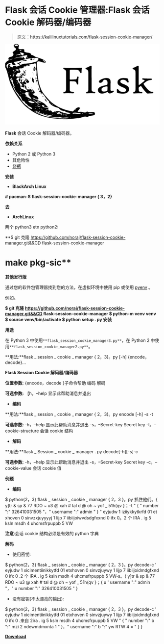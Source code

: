 # Flask 会话 Cookie 管理器:Flask 会话 Cookie 解码器/编码器

> 原文：<https://kalilinuxtutorials.com/flask-session-cookie-manager/>

[![Flask Session Cookie Manager : Flask Session Cookie Decoder/Encoder](img/52c92101178f59c0b3689cedf957f679.png "Flask Session Cookie Manager : Flask Session Cookie Decoder/Encoder")](https://1.bp.blogspot.com/-Vw2DcCt5m1g/XzqTPIel4TI/AAAAAAAAHWM/vfRVKUAVVnImzz4Z6TYdFKZfQ3VM4lhzgCLcBGAsYHQ/s728/Flask%25281%2529.png)

**Flask** 会话 Cookie 解码器/编码器。

**依赖关系**

*   Python 2 或 Python 3
*   其危险性
*   [烧瓶](https://pypi.python.org/pypi/Flask)

**安装**

*   **BlackArch Linux**

**# pacman-S flask-session-cookie-manager { 3，2}**

**去**

*   **ArchLinux**

两个 python3 etn python2:

**$ git 克隆 https://github.com/noraj/flask-session-cookie-manager.git&&CD flask-session-cookie-manager
# make pkg-sic**

**其他发行版**

通过您的软件包管理器找到您的方法，在虚拟环境中使用 pip 或使用 [pyenv](https://github.com/pyenv/pyenv) 。

例如。

**$ git 克隆 https://github.com/noraj/flask-session-cookie-manager.git&&CD flask-session-cookie-manager
$ python-m venv venv
$ source venv/bin/activate
$ python setup . py 安装**

**用途**

在 Python 3 中使用`**flask_session_cookie_manager3.py**`，在 Python 2 中使用`**flask_session_cookie_manager2.py**`。

**用法:**flask _ session _ cookie _ manager { 2，3}。py [-h] {encode，decode}…

**Flask Session Cookie 解码器/编码器**

**位置参数:**
{encode，decode }子命令帮助
编码
解码

**可选参数:**
【h，–help 显示此帮助消息并退出

*   **编码**

**用法:**flask _ session _ cookie _ manager { 2，3}。py encode [-h] -s -t

**可选参数:**
-h，–help 显示此帮助消息并退出
-s，–Secret-key
Secret key
-t，–cookie-structure
会话 cookie 结构

*   **解码**

**用法:**flask _ Session _ cookie _ manager . py decode[-h][-s]-c

**可选参数:**
-h，–help 显示此帮助消息并退出
-s，–Secret-key
Secret key
-c，–cookie-value
会话 cookie 值

**例题**

*   **编码**

$ python{2，3} flask _ session _ cookie _ manager { 2，3 }。py 抓住他们。{ y]tr & sp & 77 RDO ~ u3 @ xah # tal d @ oh ~ yof _ 51h(qv }；-t " { " number ":" 326410031505 "，" username ":" admin " } " eyjudw 1 iziiykkytkrfd 01 et xhoven 0 sinvzxjuyyyyj 1 lijp 7 iibiijoiwvdsdgfxxnd 0 ifx 0。2 个 IRA . ig 5 ksln msdh 4 uhcmsfrpuppb 5 VW

**注意**:会话 cookie 结构必须是有效的 python 字典

**解码**

*   使用密钥:

$ python{2，3} flask _ session _ cookie _ manager { 2，3 }。py decode-c ' eyjudw 1 xicimentiinikkytfd 01 etxhoven 0 sinvzjuywy 1 lijp 7 iibiijoidmdgfxnd 0 ifx 0 .2 个 IRA . ig 5 ksln msdh 4 uhcmsfrpuppb 5 VW‐s。{ y]tr & sp & 77 RDO ~ u3 @ xah # tal d @ oh ~ yof _ 51h(qv }；{ u ' username ":" admin "，" u number ":" 326410031505 " }

*   没有密钥(不太漂亮的输出):

$ python{2，3} flask _ session _ cookie _ manager { 2，3 }。py decode-c ' eyjudw 1 xicimentiinikkytfd 01 etxhoven 0 sinvzjuywy 1 lijp 7 iibiijoidmdgfxnd 0 ifx 0 .来自 2ira . ig 5 ksln msdh 4 uhcmsfrpuppb 5 VW " { " number ":" b ":" mzi 2 ndewmdmxnta 1 " }，" username ":" b ":" yw RTW 4 = " } }

[**Download**](https://github.com/noraj/flask-session-cookie-manager)